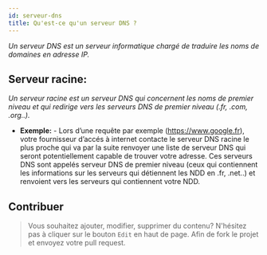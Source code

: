 ```yaml
---
id: serveur-dns 
title: Qu'est-ce qu'un serveur DNS ?
---
```

*Un serveur DNS est un serveur informatique chargé de traduire les noms de domaines en adresse IP.*

## Serveur racine:
*Un serveur racine est un serveur DNS qui concernent les noms de premier niveau et qui redirige vers les serveurs DNS de premier niveau (.fr, .com, .org..).*

* **Exemple:** - Lors d’une requête par exemple (https://www.google.fr), votre fournisseur d’accés à internet contacte le serveur DNS racine le plus proche qui va par la suite renvoyer une liste de serveur DNS qui seront potentiellement capable de trouver votre adresse. Ces serveurs DNS sont appelés serveur DNS de premier niveau (ceux qui contiennent les informations sur les serveurs qui détiennent les NDD en .fr, .net..) et renvoient vers les serveurs qui contiennent votre NDD.

## Contribuer
> Vous souhaitez ajouter, modifier, supprimer du contenu? N'hésitez pas à cliquer sur le bouton `Edit` en haut de page. Afin de fork le projet et envoyez votre pull request.